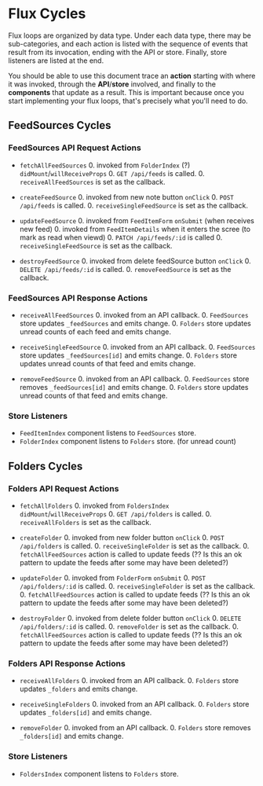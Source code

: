 # Flux Cycles

Flux loops are organized by data type. Under each data type, there may
be sub-categories, and each action is listed with the sequence of events
that result from its invocation, ending with the API or store. Finally,
store listeners are listed at the end.

You should be able to use this document trace an **action** starting
with where it was invoked, through the **API**/**store** involved, and
finally to the **components** that update as a result. This is important
because once you start implementing your flux loops, that's precisely
what you'll need to do.


## FeedSources Cycles

### FeedSources API Request Actions

* `fetchAllFeedSources`
  0. invoked from `FolderIndex` (?) `didMount`/`willReceiveProps`
  0. `GET /api/feeds` is called.
  0. `receiveAllFeedSources` is set as the callback.

* `createFeedSource`
  0. invoked from new note button `onClick`
  0. `POST /api/feeds` is called.
  0. `receiveSingleFeedSource` is set as the callback.

* `updateFeedSource`
  0. invoked from `FeedItemForm` `onSubmit` (when receives new feed)
  0. invoked from `FeedItemDetails` when it enters the scree  (to mark as read when viewd)
  0. `PATCH /api/feeds/:id` is called
  0. `receiveSingleFeedSource` is set as the callback.

* `destroyFeedSource`
  0. invoked from delete feedSource button `onClick`
  0. `DELETE /api/feeds/:id` is called.
  0. `removeFeedSource` is set as the callback.

### FeedSources API Response Actions

* `receiveAllFeedSources`
  0. invoked from an API callback.
  0. `FeedSources` store updates `_feedSources` and emits change.
  0. `Folders` store updates unread counts of each feed and emits change.

* `receiveSingleFeedSource`
  0. invoked from an API callback.
  0. `FeedSources` store updates `_feedSources[id]` and emits change.
  0. `Folders` store updates unread counts of that feed and emits change.

* `removeFeedSource`
  0. invoked from an API callback.
  0. `FeedSources` store removes `_feedSources[id]` and emits change.
  0. `Folders` store updates unread counts of that feed and emits change.

### Store Listeners

* `FeedItemIndex` component listens to `FeedSources` store.
* `FolderIndex` component listens to `Folders` store. (for unread count)

## Folders Cycles

### Folders API Request Actions

* `fetchAllFolders`
  0. invoked from `FoldersIndex` `didMount`/`willReceiveProps`
  0. `GET /api/folders` is called.
  0. `receiveAllFolders` is set as the callback.

* `createFolder`
  0. invoked from new folder button `onClick`
  0. `POST /api/folders` is called.
  0. `receiveSingleFolder` is set as the callback.
  0. `fetchAllFeedSources` action is called to update feeds (?? Is this an ok pattern to update the feeds after some may have been deleted?)

* `updateFolder`
  0. invoked from `FolderForm` `onSubmit`
  0. `POST /api/folders/:id` is called.
  0. `receiveSingleFolder` is set as the callback.
  0. `fetchAllFeedSources` action is called to update feeds (?? Is this an ok pattern to update the feeds after some may have been deleted?)

* `destroyFolder`
  0. invoked from delete folder button `onClick`
  0. `DELETE /api/folders/:id` is called.
  0. `removeFolder` is set as the callback.
  0. `fetchAllFeedSources` action is called to update feeds (?? Is this an ok pattern to update the feeds after some may have been deleted?)

### Folders API Response Actions

* `receiveAllFolders`
  0. invoked from an API callback.
  0. `Folders` store updates `_folders` and emits change.

* `receiveSingleFolders`
  0. invoked from an API callback.
  0. `Folders` store updates `_folders[id]` and emits change.

* `removeFolder`
  0. invoked from an API callback.
  0. `Folders` store removes `_folders[id]` and emits change.

### Store Listeners

* `FoldersIndex` component listens to `Folders` store.
